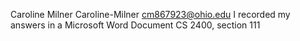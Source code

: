 Caroline Milner
Caroline-Milner
cm867923@ohio.edu
I recorded my answers in a Microsoft Word Document
CS 2400, section 111

